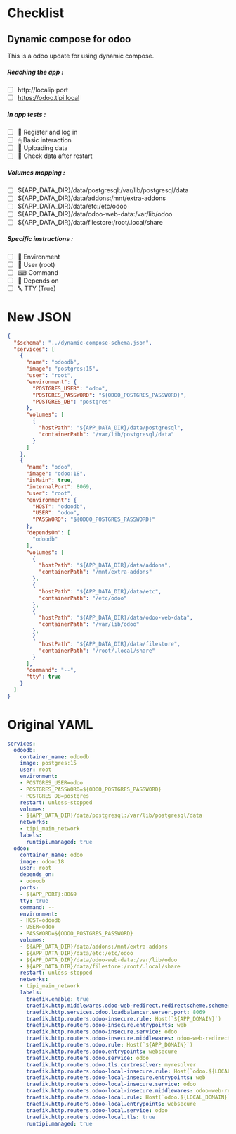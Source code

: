 # Checklist
## Dynamic compose for odoo
This is a odoo update for using dynamic compose.
##### Reaching the app :
- [ ] http://localip:port
- [ ] https://odoo.tipi.local
##### In app tests :
- [ ] 📝 Register and log in
- [ ] 🖱 Basic interaction
- [ ] 🌆 Uploading data
- [ ] 🔄 Check data after restart
##### Volumes mapping :
- [ ] ${APP_DATA_DIR}/data/postgresql:/var/lib/postgresql/data
- [ ] ${APP_DATA_DIR}/data/addons:/mnt/extra-addons
- [ ] ${APP_DATA_DIR}/data/etc:/etc/odoo
- [ ] ${APP_DATA_DIR}/data/odoo-web-data:/var/lib/odoo
- [ ] ${APP_DATA_DIR}/data/filestore:/root/.local/share
##### Specific instructions :
- [ ] 🌳 Environment
- [ ] 👤 User (root)
- [ ] ⌨ Command
- [ ] 🔗 Depends on
- [ ] 🔤 TTY (True)

# New JSON
```json
{
  "$schema": "../dynamic-compose-schema.json",
  "services": [
    {
      "name": "odoodb",
      "image": "postgres:15",
      "user": "root",
      "environment": {
        "POSTGRES_USER": "odoo",
        "POSTGRES_PASSWORD": "${ODOO_POSTGRES_PASSWORD}",
        "POSTGRES_DB": "postgres"
      },
      "volumes": [
        {
          "hostPath": "${APP_DATA_DIR}/data/postgresql",
          "containerPath": "/var/lib/postgresql/data"
        }
      ]
    },
    {
      "name": "odoo",
      "image": "odoo:18",
      "isMain": true,
      "internalPort": 8069,
      "user": "root",
      "environment": {
        "HOST": "odoodb",
        "USER": "odoo",
        "PASSWORD": "${ODOO_POSTGRES_PASSWORD}"
      },
      "dependsOn": [
        "odoodb"
      ],
      "volumes": [
        {
          "hostPath": "${APP_DATA_DIR}/data/addons",
          "containerPath": "/mnt/extra-addons"
        },
        {
          "hostPath": "${APP_DATA_DIR}/data/etc",
          "containerPath": "/etc/odoo"
        },
        {
          "hostPath": "${APP_DATA_DIR}/data/odoo-web-data",
          "containerPath": "/var/lib/odoo"
        },
        {
          "hostPath": "${APP_DATA_DIR}/data/filestore",
          "containerPath": "/root/.local/share"
        }
      ],
      "command": "--",
      "tty": true
    }
  ]
} 
```
# Original YAML
```yaml
services:
  odoodb:
    container_name: odoodb
    image: postgres:15
    user: root
    environment:
    - POSTGRES_USER=odoo
    - POSTGRES_PASSWORD=${ODOO_POSTGRES_PASSWORD}
    - POSTGRES_DB=postgres
    restart: unless-stopped
    volumes:
    - ${APP_DATA_DIR}/data/postgresql:/var/lib/postgresql/data
    networks:
    - tipi_main_network
    labels:
      runtipi.managed: true
  odoo:
    container_name: odoo
    image: odoo:18
    user: root
    depends_on:
    - odoodb
    ports:
    - ${APP_PORT}:8069
    tty: true
    command: --
    environment:
    - HOST=odoodb
    - USER=odoo
    - PASSWORD=${ODOO_POSTGRES_PASSWORD}
    volumes:
    - ${APP_DATA_DIR}/data/addons:/mnt/extra-addons
    - ${APP_DATA_DIR}/data/etc:/etc/odoo
    - ${APP_DATA_DIR}/data/odoo-web-data:/var/lib/odoo
    - ${APP_DATA_DIR}/data/filestore:/root/.local/share
    restart: unless-stopped
    networks:
    - tipi_main_network
    labels:
      traefik.enable: true
      traefik.http.middlewares.odoo-web-redirect.redirectscheme.scheme: https
      traefik.http.services.odoo.loadbalancer.server.port: 8069
      traefik.http.routers.odoo-insecure.rule: Host(`${APP_DOMAIN}`)
      traefik.http.routers.odoo-insecure.entrypoints: web
      traefik.http.routers.odoo-insecure.service: odoo
      traefik.http.routers.odoo-insecure.middlewares: odoo-web-redirect
      traefik.http.routers.odoo.rule: Host(`${APP_DOMAIN}`)
      traefik.http.routers.odoo.entrypoints: websecure
      traefik.http.routers.odoo.service: odoo
      traefik.http.routers.odoo.tls.certresolver: myresolver
      traefik.http.routers.odoo-local-insecure.rule: Host(`odoo.${LOCAL_DOMAIN}`)
      traefik.http.routers.odoo-local-insecure.entrypoints: web
      traefik.http.routers.odoo-local-insecure.service: odoo
      traefik.http.routers.odoo-local-insecure.middlewares: odoo-web-redirect
      traefik.http.routers.odoo-local.rule: Host(`odoo.${LOCAL_DOMAIN}`)
      traefik.http.routers.odoo-local.entrypoints: websecure
      traefik.http.routers.odoo-local.service: odoo
      traefik.http.routers.odoo-local.tls: true
      runtipi.managed: true
 
```
